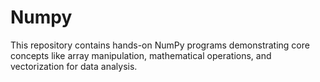 # Numpy
This repository contains hands-on NumPy programs demonstrating core concepts like array manipulation, mathematical operations, and vectorization for data analysis.
